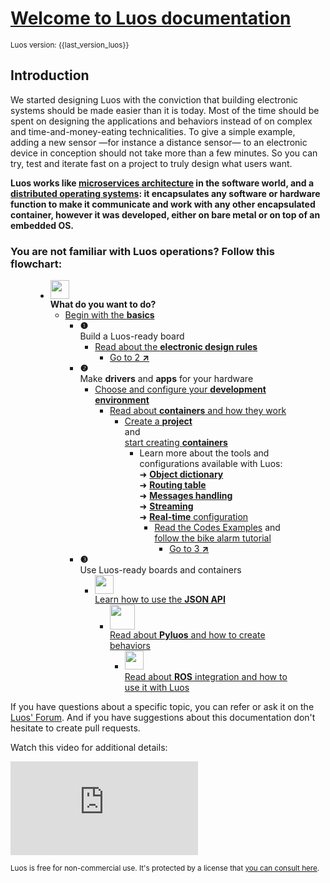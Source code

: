 <h1 class="no-break"><a href="#welcome" class="header" id="welcome">Welcome to Luos documentation</a></h1>

<small>Luos version: {{last_version_luos}}</small>

## Introduction

We started designing Luos with the conviction that building electronic systems should be made easier than it is today. Most of the time should be spent on designing the applications and behaviors instead of on complex and time-and-money-eating technicalities. To give a simple example, adding a new sensor &mdash;for instance a distance sensor&mdash; to an electronic device in conception should not take more than a few minutes. So you can try, test and iterate fast on a project to truly design what users want.

**Luos works like <a href="https://en.wikipedia.org/wiki/Microservices" target="_blank">microservices architecture</a> in the software world, and a <a href="https://en.wikipedia.org/wiki/Distributed_operating_system" target="_blank">distributed operating systems</a>: it encapsulates any software or hardware function to make it communicate and work with any other encapsulated container, however it was developed, either on bare metal or on top of an embedded OS.**

### You are not familiar with Luos operations? Follow this flowchart:

<div id="container1">

<figure  class="print-break">
  <figcaption></figcaption>
  <ul class="tree">
    <li class="wf_li"><span class="cust_choice"><img src="{{img_path}}/logo-luos.png" height="30px"><br /><strong>What do you want to do?</strong></span>
      <ul class="wf_ul">
        <li class="wf_li"><span class="cust_basics"><a name="step2"></a><a name="step3"></a><a href="/pages/overview/general-basics.md">Begin with the <b>basics</b></a></span>
          <ul class="wf_ul">
            <li class="wf_li"><span class="cust_choice"><strong class="cust_number">❶</strong><br />Build a Luos-ready board</span>
              <ul class="wf_ul">
                <li class="wf_li"><span><a href="/pages/low/electronic-design.md">Read about the <b>electronic design rules</b></a></span>
                	<ul class="wf_ul">
                		<li class="wf_li"><span><a href="#step2">Go to 2 <strong>↗</strong></a></span>
                		</li>
                	</ul>
                </li>
              </ul>
            </li>
           <li class="wf_li"><span class="cust_choice"><strong class="cust_number">❷</strong><br />Make <b>drivers</b> and <b>apps</b> for your hardware</span>
              <ul class="wf_ul">
                <li class="wf_li"><span><a href="/pages/low/dev-env.md">Choose and configure your <b>development environment</b></a></span>
                	<ul class="wf_ul">
                		<li class="wf_li"><span><a href="/pages/low/containers.md">Read about <b>containers</b> and how they work
</a></span>
                			<ul class="wf_ul">
                				<li class="wf_li"><span><a href="/pages/low/containers/create-project.md">Create a <b>project</b></a><br /> and <br /><a href="/pages/low/containers/create-containers.md">start creating <b>containers</b></a></span>
                					<ul class="wf_ul">
                						<li class="wf_li"><span>Learn more about the tools and configurations available with Luos:<br /> 
											➜ <a href="/pages/low/containers/od.md"><b>Object dictionary</b></a><br />
											➜ <a href="/pages/low/containers/routing-table.md"><b>Routing table</b></a><br />
											➜ <a href="/pages/low/containers/msg-handling.md"><b>Messages handling</b></a><br />
											➜ <a href="/pages/low/containers/streaming.md"><b>Streaming</b></a><br />
											➜ <a href="/pages/low/containers/rt-config.md"><b>Real-time</b> configuration</a></span>
                							<ul class="wf_ul">
                								<li class="wf_li"><span><a href="/pages/low/containers/examples.md">Read the Codes Examples</a> and <a href="https://community.luos.io/t/a-new-way-to-design-embedded-app-using-luos-intro/277">follow the bike alarm tutorial</a>
												</span>
													<ul class="wf_ul">
								                		<li class="wf_li"><span><a href="#step3">Go to 3 <strong>↗</strong></a></span>
								                		</li>
								                	</ul>
                								</li>
                							</ul>
                						</li>
                					</ul>
                				</li>
                			</ul>
                		</li>
                	</ul>
                </li>
              </ul>
            </li>
            <li class="wf_li"><span class="cust_choice"><strong class="cust_number">❸</strong><br />Use Luos-ready boards and containers</span>
                <ul class="wf_ul">
                	<li class="wf_li"><span><a href="/pages/high/json-api.md#"><img src="{{img_path}}/json-logo.png" height="30px"><br />Learn how to use the <b>JSON API</b></a></span>
                		<ul class="wf_ul">
                			<li class="wf_li"><span><a href="/pages/high/pyluos.md"><img src="{{img_path}}/python-logo.png" height="40px"><br />Read about <b>Pyluos</b> and how to create behaviors</a></span>
                        <ul class="wf_ul">
                          <li class="wf_li"><span><a href="/pages/high/ros.md"><img src="{{img_path}}/ros-logo.png" height="30px"><br />Read about <b>ROS</b> integration and how to use it with Luos</a></span>
                          </li>
                        </ul>
                			</li>
                		</ul>
                	</li>
                </ul>
            </li>
          </ul>
        </li>
      </ul>
    </li>
  </ul>
</figure>
</div>

If you have questions about a specific topic, you can refer or ask it on the <a href="https://community.luos.io" target="_blank">Luos' Forum</a>. And if you have suggestions about this documentation don't hesitate to create pull requests.

Watch this video for additional details:

<iframe class="cust_video" src="https://www.youtube.com/embed/xQe3z0M_FE8?feature=oembed" frameborder="0" allow="accelerometer; autoplay; encrypted-media; gyroscope; picture-in-picture" allowfullscreen></iframe><br />


<small>Luos is free for non-commercial use. It's protected by a license that <a href="https://github.com/Luos-io/Luos/blob/master/LICENSE.md" target="_blank">you can consult here</a>.</small>


